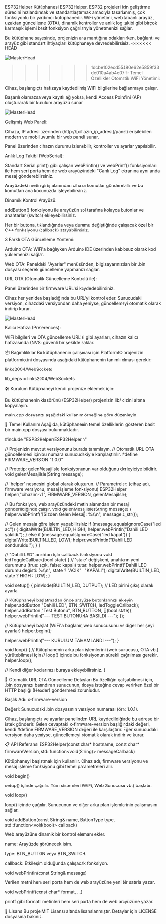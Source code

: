 ESP32Helper Kütüphanesi
ESP32Helper, ESP32 projeleri için geliştirme sürecini hızlandırmak ve standartlaştırmak amacıyla tasarlanmış, çok fonksiyonlu bir yardımcı kütüphanedir. WiFi yönetimi, web tabanlı arayüz, uzaktan güncelleme (OTA), dinamik kontroller ve anlık log takibi gibi birçok karmaşık işlemi basit fonksiyon çağrılarıyla yönetmenizi sağlar.

Bu kütüphane sayesinde, projenizin ana mantığına odaklanırken, bağlantı ve arayüz gibi standart ihtiyaçları kütüphaneye devredebilirsiniz.
<<<<<<< HEAD

![MasterHead](https://github.com/HasbiGurel/ESP32Helper/blob/main/images/anasayfa.png)


>>>>>>> 1dcbe102ecd55480e62e5859f33de010a4ab4e07
✨ Temel Özellikler
Otomatik WiFi Yönetimi:

Cihaz, başlangıçta hafızaya kaydedilmiş WiFi bilgilerine bağlanmaya çalışır.

Başarılı olamazsa veya kayıtlı ağ yoksa, kendi Access Point'ini (AP) oluşturarak bir kurulum arayüzü sunar.

![MasterHead](https://github.com/HasbiGurel/ESP32Helper/blob/main/images/ayarlar_1.png)

Gelişmiş Web Paneli:

Cihaza, IP adresi üzerinden (http://[cihazin_ip_adresi]/panel) erişilebilen modern ve mobil uyumlu bir web paneli sunar.

Panel üzerinden cihazın durumu izlenebilir, kontroller ve ayarlar yapılabilir.

Anlık Log Takibi (WebSerial):

Standart Serial.print() gibi çalışan webPrintln() ve webPrintf() fonksiyonları ile hem seri porta hem de web arayüzündeki "Canlı Log" ekranına aynı anda mesaj gönderebilirsiniz.

Arayüzdeki metin giriş alanından cihaza komutlar gönderebilir ve bu komutları ana kodunuzda işleyebilirsiniz.

Dinamik Kontrol Arayüzü:

addButton() fonksiyonu ile arayüzün sol tarafına kolayca butonlar ve anahtarlar (switch) ekleyebilirsiniz.

Her bir butona, tıklandığında veya durumu değiştiğinde çalışacak özel bir C++ fonksiyonu (callback) atayabilirsiniz.

3 Farklı OTA Güncelleme Yöntemi:

Arduino OTA: WiFi'a bağlıyken Arduino IDE üzerinden kablosuz olarak kod yüklemenizi sağlar.

Web OTA: Paneldeki "Ayarlar" menüsünden, bilgisayarınızdan bir .bin dosyası seçerek güncelleme yapmanızı sağlar.

URL OTA (Otomatik Güncelleme Kontrolü ile):

Panel üzerinden bir firmware URL'si kaydedebilirsiniz.

Cihaz her yeniden başladığında bu URL'yi kontrol eder. Sunucudaki versiyon, cihazdaki versiyondan daha yeniyse, güncellemeyi otomatik olarak indirip kurar.

![MasterHead](https://github.com/HasbiGurel/ESP32Helper/blob/main/images/ayarlar_2.png)


Kalıcı Hafıza (Preferences):

WiFi bilgileri ve OTA güncelleme URL'si gibi ayarları, cihazın kalıcı hafızasında (NVS) güvenli bir şekilde saklar.

📦 Bağımlılıklar
Bu kütüphanenin çalışması için PlatformIO projenizin platformio.ini dosyasında aşağıdaki kütüphanenin tanımlı olması gerekir:

links2004/WebSockets

lib_deps =
    links2004/WebSockets

🛠️ Kurulum
Kütüphaneyi kendi projenize eklemek için:

Bu kütüphanenin klasörünü (ESP32Helper) projenizin lib/ dizini altına kopyalayın.

main.cpp dosyanızı aşağıdaki kullanım örneğine göre düzenleyin.

🚀 Temel Kullanım
Aşağıda, kütüphanenin temel özelliklerini gösteren basit bir main.cpp dosyası bulunmaktadır.

#include "ESP32Helper/ESP32Helper.h"

// Projenizin mevcut versiyonunu burada tanımlayın.
// Otomatik URL OTA güncellemesi için bu numara sunucudakiyle karşılaştırılır.
#define FIRMWARE_VERSION "1.0.0"

// Prototip: gelenMesajiIsle fonksiyonunun var olduğunu derleyiciye bildirir.
void gelenMesajiIsle(String message);

// 'helper' nesnesini global olarak oluşturun.
// Parametreler: (cihaz adı, firmware versiyonu, mesaj işleme fonksiyonu)
ESP32Helper helper("cihazim-v1", FIRMWARE_VERSION, gelenMesajiIsle);

// Bu fonksiyon, web arayüzündeki metin alanından bir mesaj gönderildiğinde çalışır.
void gelenMesajiIsle(String message) {
  helper.webPrintf("[Sizden Gelen Mesaj]: %s\n", message.c_str());
  
  // Gelen mesaja göre işlem yapabilirsiniz
  if (message.equalsIgnoreCase("led ac")) {
    digitalWrite(BUILTIN_LED, HIGH);
    helper.webPrintln("Dahili LED yakildi.");
  } else if (message.equalsIgnoreCase("led kapat")) {
    digitalWrite(BUILTIN_LED, LOW);
    helper.webPrintln("Dahili LED sonduruldu.");
  }
}

// "Dahili LED" anahtarı için callback fonksiyonu
void ledToggleCallback(bool state) {
  // 'state' değişkeni, anahtarın yeni durumunu (true: açık, false: kapalı) tutar.
  helper.webPrintf("Dahili LED durumu degisti: %s\n", state ? "ACIK" : "KAPALI");
  digitalWrite(BUILTIN_LED, state ? HIGH : LOW);
}

void setup() {
  pinMode(BUILTIN_LED, OUTPUT); // LED pinini çıkış olarak ayarla

  // Kütüphaneyi başlatmadan önce arayüze butonlarınızı ekleyin
  helper.addButton("Dahili LED", BTN_SWITCH, ledToggleCallback);
  helper.addButton("Test Butonu", BTN_BUTTON, [](bool state){
    helper.webPrintln("--- TEST BUTONUNA BASILDI ---");
  });
  
  // Kütüphaneyi başlat (WiFi'a bağlanır, web sunucusunu ve diğer her şeyi ayarlar)
  helper.begin();

  helper.webPrintln("--- KURULUM TAMAMLANDI ---");
}

void loop() {
  // Kütüphanenin arka plan işlemlerini (web sunucusu, OTA vb.) yürütebilmesi için
  // loop() içinde bu fonksiyonun sürekli çağrılması gerekir.
  helper.loop();

  // Kendi diğer kodlarınızı buraya ekleyebilirsiniz.
}

🔄 Otomatik URL OTA Güncelleme Detayları
Bu özelliğin çalışabilmesi için, .bin dosyanızı barındıran sunucunun, dosya isteğine cevap verirken özel bir HTTP başlığı (Header) göndermesi zorunludur.

Başlık Adı: x-firmware-version

Değeri: Sunucudaki .bin dosyasının versiyon numarası (örn: 1.0.1).

Cihaz, başlangıçta ve ayarlar panelinden URL kaydedildiğinde bu adrese bir istek gönderir. Gelen cevaptaki x-firmware-version başlığındaki değeri, kendi #define FIRMWARE_VERSION değeri ile karşılaştırır. Eğer sunucudaki versiyon daha yeniyse, güncellemeyi otomatik olarak indirir ve kurar.

📋 API Referansı
ESP32Helper(const char* hostname, const char* firmwareVersion, std::function<void(String)> messageCallback)

Kütüphaneyi başlatmak için kullanılır. Cihaz adı, firmware versiyonu ve mesaj işleme fonksiyonu gibi temel parametreleri alır.

void begin()

setup() içinde çağrılır. Tüm sistemleri (WiFi, Web Sunucusu vb.) başlatır.

void loop()

loop() içinde çağrılır. Sunucunun ve diğer arka plan işlemlerinin çalışmasını sağlar.

void addButton(const String& name, ButtonType type, std::function<void(bool)> callback)

Web arayüzüne dinamik bir kontrol elemanı ekler.

name: Arayüzde görünecek isim.

type: BTN_BUTTON veya BTN_SWITCH.

callback: Etkileşim olduğunda çalışacak fonksiyon.

void webPrintln(const String& message)

Verilen metni hem seri porta hem de web arayüzüne yeni bir satırla yazar.

void webPrintf(const char* format, ...)

printf gibi formatlı metinleri hem seri porta hem de web arayüzüne yazar.

📄 Lisans
Bu proje MIT Lisansı altında lisanslanmıştır. Detaylar için LICENSE dosyasına bakınız.
